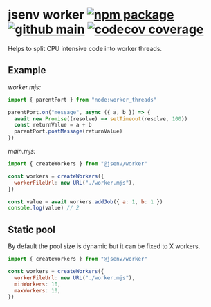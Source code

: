 # jsenv worker [![npm package](https://img.shields.io/npm/v/@jsenv/worker.svg?logo=npm&label=package)](https://www.npmjs.com/package/@jsenv/worker) [![github main](https://github.com/jsenv/worker/workflows/main/badge.svg)](https://github.com/jsenv/worker/actions?workflow=main) [![codecov coverage](https://codecov.io/gh/jsenv/worker/branch/main/graph/badge.svg)](https://codecov.io/gh/jsenv/worker)

Helps to split CPU intensive code into worker threads.

## Example

_worker.mjs:_

```js
import { parentPort } from "node:worker_threads"

parentPort.on("message", async ({ a, b }) => {
  await new Promise((resolve) => setTimeout(resolve, 100))
  const returnValue = a + b
  parentPort.postMessage(returnValue)
})
```

_main.mjs:_

```js
import { createWorkers } from "@jsenv/worker"

const workers = createWorkers({
  workerFileUrl: new URL("./worker.mjs"),
})

const value = await workers.addJob({ a: 1, b: 1 })
console.log(value) // 2
```

## Static pool

By default the pool size is dynamic but it can be fixed to X workers.

```js
import { createWorkers } from "@jsenv/worker"

const workers = createWorkers({
  workerFileUrl: new URL("./worker.mjs"),
  minWorkers: 10,
  maxWorkers: 10,
})
```
